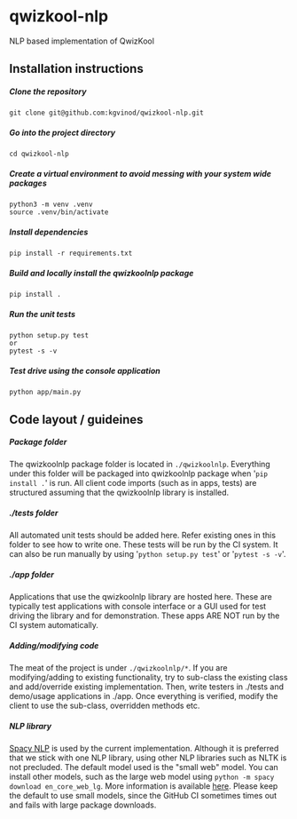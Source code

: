 # qwizkool-nlp
NLP based implementation of QwizKool

## Installation instructions

##### Clone the repository
```git clone git@github.com:kgvinod/qwizkool-nlp.git```

##### Go into the project directory
```cd qwizkool-nlp```

##### Create a virtual environment to avoid messing with your system wide packages
```
python3 -m venv .venv
source .venv/bin/activate
```
##### Install dependencies
```pip install -r requirements.txt ```

##### Build and locally install the qwizkoolnlp package
```pip install .```

##### Run the unit tests
```
python setup.py test
or
pytest -s -v
```
##### Test drive using the console application
```python app/main.py ```

## Code layout / guideines
##### Package folder
The qwizkoolnlp package folder is located in ```./qwizkoolnlp```. Everything under this folder will be packaged into qwizkoolnlp
package when '```pip install .```' is run. All client code imports (such as in apps, tests) are structured assuming that the qwizkoolnlp library is installed.

##### ./tests folder
All automated unit tests should be added here. Refer existing ones in this folder to see how to write one. These tests will be run by the CI system. It can also be run manually by using '```python setup.py test```' or '```pytest -s -v```'.

##### ./app folder
Applications that use the qwizkoolnlp library are hosted here. These are typically test applications with console interface or a GUI used for test driving the library and for demonstration. These apps ARE NOT run by the CI system automatically.

##### Adding/modifying code
The meat of the project is under ```./qwizkoolnlp/*```. If you are modifying/adding to existing functionality, try to sub-class the existing class and add/override existing implementation. Then, write testers in ./tests and demo/usage applications in ./app. Once everything is verified, modify the client to use the sub-class, overridden methods etc.

##### NLP library
[Spacy NLP](https://spacy.io/) is used by the current implementation. Although it is preferred that we stick with one NLP library, using other NLP libraries such as NLTK is not precluded. The default model used is the "small web" model. You can install other models, such as the large web model using ```python -m spacy download en_core_web_lg```. More information is available [here](https://spacy.io/usage/models). Please keep the default to use small models, since the GitHub CI sometimes times out and fails with large package downloads.




